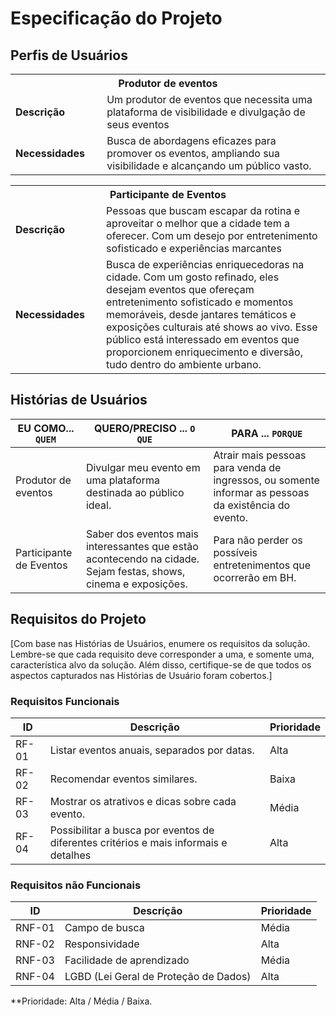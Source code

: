 # Especificação do Projeto

## Perfis de Usuários

<table>
<tbody>
<tr align=center>
<th colspan="2">Produtor de eventos </th>
</tr>
<tr>
<td width="150px"><b>Descrição</b></td>
<td width="600px">Um produtor de eventos que necessita uma plataforma  de visibilidade e divulgação de seus eventos
</td>
</tr>
<tr>
<td><b>Necessidades</b></td>
<td>Busca de abordagens eficazes para promover os eventos, ampliando sua visibilidade e alcançando um público vasto.
</td>
</tr>
</tbody>
</table>

<table>
<tbody>
<tr align=center>
<th colspan="2">Participante de Eventos
</th>
</tr>
<tr>
<td width="150px"><b>Descrição</b></td>
<td width="600px">Pessoas que buscam escapar da rotina e aproveitar o melhor que a cidade tem a oferecer. Com um desejo por entretenimento sofisticado e experiências marcantes
</td>
</tr>
<tr>
<td><b>Necessidades</b></td>
<td>Busca de experiências enriquecedoras na cidade. Com um gosto refinado, eles desejam eventos que ofereçam entretenimento sofisticado e momentos memoráveis, desde jantares temáticos e exposições culturais até shows ao vivo. Esse público está interessado em eventos que proporcionem enriquecimento e diversão, tudo dentro do ambiente urbano.
</td>
</tr>
</tbody>
</table>

## Histórias de Usuários

| EU COMO... `QUEM`       | QUERO/PRECISO ... `O QUE`                                                                                       | PARA ... `PORQUE`                                                                                    |
| ----------------------- | --------------------------------------------------------------------------------------------------------------- | ---------------------------------------------------------------------------------------------------- |
| Produtor de eventos     | Divulgar meu evento em uma plataforma destinada ao público ideal.                                               | Atrair mais pessoas para venda de ingressos, ou somente informar as pessoas da existência do evento. |
| Participante de Eventos | Saber dos eventos mais interessantes que estão acontecendo na cidade. Sejam festas, shows, cinema e exposições. | Para não perder os possíveis entretenimentos que ocorrerão em BH.                                    |

## Requisitos do Projeto

[Com base nas Histórias de Usuários, enumere os requisitos da solução. Lembre-se que cada requisito deve corresponder a uma, e somente uma, característica alvo da solução. Além disso, certifique-se de que todos os aspectos capturados nas Histórias de Usuário foram cobertos.]

### Requisitos Funcionais

| ID    | Descrição                                                                           | Prioridade |
| ----- | ----------------------------------------------------------------------------------- | ---------- |
| RF-01 | Listar eventos anuais, separados por datas.                                         | Alta       |
| RF-02 | Recomendar eventos similares.                                                       | Baixa      |
| RF-03 | Mostrar os atrativos e dicas sobre cada evento.                                     | Média      |
| RF-04 | Possibilitar a busca por eventos de diferentes critérios e mais informais e detalhes| Alta       |

### Requisitos não Funcionais

| ID     | Descrição                             | Prioridade |
| ------ | ------------------------------------- | ---------- |
| RNF-01 | Campo de busca                        | Média      |
| RNF-02 | Responsividade                        | Alta       |
| RNF-03 | Facilidade de aprendizado             | Média      |
| RNF-04 | LGBD (Lei Geral de Proteção de Dados) | Alta       |

\*\*Prioridade: Alta / Média / Baixa.
